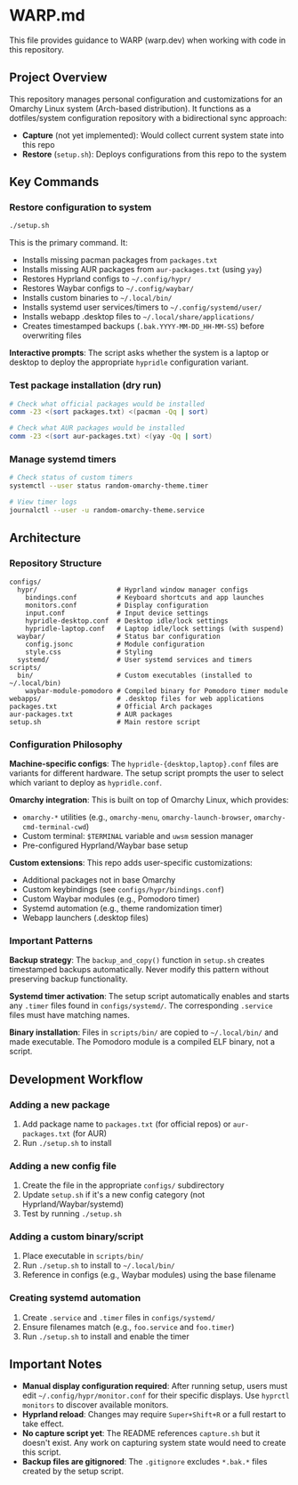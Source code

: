 # WARP.md

This file provides guidance to WARP (warp.dev) when working with code in this repository.

## Project Overview

This repository manages personal configuration and customizations for an Omarchy Linux system (Arch-based distribution). It functions as a dotfiles/system configuration repository with a bidirectional sync approach:
- **Capture** (not yet implemented): Would collect current system state into this repo
- **Restore** (`setup.sh`): Deploys configurations from this repo to the system

## Key Commands

### Restore configuration to system
```bash
./setup.sh
```
This is the primary command. It:
- Installs missing pacman packages from `packages.txt`
- Installs missing AUR packages from `aur-packages.txt` (using `yay`)
- Restores Hyprland configs to `~/.config/hypr/`
- Restores Waybar configs to `~/.config/waybar/`
- Installs custom binaries to `~/.local/bin/`
- Installs systemd user services/timers to `~/.config/systemd/user/`
- Installs webapp .desktop files to `~/.local/share/applications/`
- Creates timestamped backups (`.bak.YYYY-MM-DD_HH-MM-SS`) before overwriting files

**Interactive prompts**: The script asks whether the system is a laptop or desktop to deploy the appropriate `hypridle` configuration variant.

### Test package installation (dry run)
```bash
# Check what official packages would be installed
comm -23 <(sort packages.txt) <(pacman -Qq | sort)

# Check what AUR packages would be installed
comm -23 <(sort aur-packages.txt) <(yay -Qq | sort)
```

### Manage systemd timers
```bash
# Check status of custom timers
systemctl --user status random-omarchy-theme.timer

# View timer logs
journalctl --user -u random-omarchy-theme.service
```

## Architecture

### Repository Structure
```
configs/
  hypr/                    # Hyprland window manager configs
    bindings.conf          # Keyboard shortcuts and app launches
    monitors.conf          # Display configuration
    input.conf             # Input device settings
    hypridle-desktop.conf  # Desktop idle/lock settings
    hypridle-laptop.conf   # Laptop idle/lock settings (with suspend)
  waybar/                  # Status bar configuration
    config.jsonc           # Module configuration
    style.css              # Styling
  systemd/                 # User systemd services and timers
scripts/
  bin/                     # Custom executables (installed to ~/.local/bin)
    waybar-module-pomodoro # Compiled binary for Pomodoro timer module
webapps/                   # .desktop files for web applications
packages.txt               # Official Arch packages
aur-packages.txt           # AUR packages
setup.sh                   # Main restore script
```

### Configuration Philosophy

**Machine-specific configs**: The `hypridle-{desktop,laptop}.conf` files are variants for different hardware. The setup script prompts the user to select which variant to deploy as `hypridle.conf`.

**Omarchy integration**: This is built on top of Omarchy Linux, which provides:
- `omarchy-*` utilities (e.g., `omarchy-menu`, `omarchy-launch-browser`, `omarchy-cmd-terminal-cwd`)
- Custom terminal: `$TERMINAL` variable and `uwsm` session manager
- Pre-configured Hyprland/Waybar base setup

**Custom extensions**: This repo adds user-specific customizations:
- Additional packages not in base Omarchy
- Custom keybindings (see `configs/hypr/bindings.conf`)
- Custom Waybar modules (e.g., Pomodoro timer)
- Systemd automation (e.g., theme randomization timer)
- Webapp launchers (.desktop files)

### Important Patterns

**Backup strategy**: The `backup_and_copy()` function in `setup.sh` creates timestamped backups automatically. Never modify this pattern without preserving backup functionality.

**Systemd timer activation**: The setup script automatically enables and starts any `.timer` files found in `configs/systemd/`. The corresponding `.service` files must have matching names.

**Binary installation**: Files in `scripts/bin/` are copied to `~/.local/bin/` and made executable. The Pomodoro module is a compiled ELF binary, not a script.

## Development Workflow

### Adding a new package
1. Add package name to `packages.txt` (for official repos) or `aur-packages.txt` (for AUR)
2. Run `./setup.sh` to install

### Adding a new config file
1. Create the file in the appropriate `configs/` subdirectory
2. Update `setup.sh` if it's a new config category (not Hyprland/Waybar/systemd)
3. Test by running `./setup.sh`

### Adding a custom binary/script
1. Place executable in `scripts/bin/`
2. Run `./setup.sh` to install to `~/.local/bin/`
3. Reference in configs (e.g., Waybar modules) using the base filename

### Creating systemd automation
1. Create `.service` and `.timer` files in `configs/systemd/`
2. Ensure filenames match (e.g., `foo.service` and `foo.timer`)
3. Run `./setup.sh` to install and enable the timer

## Important Notes

- **Manual display configuration required**: After running setup, users must edit `~/.config/hypr/monitor.conf` for their specific displays. Use `hyprctl monitors` to discover available monitors.
- **Hyprland reload**: Changes may require `Super+Shift+R` or a full restart to take effect.
- **No capture script yet**: The README references `capture.sh` but it doesn't exist. Any work on capturing system state would need to create this script.
- **Backup files are gitignored**: The `.gitignore` excludes `*.bak.*` files created by the setup script.
